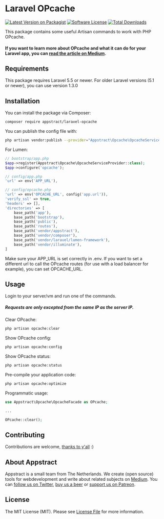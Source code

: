 # Laravel OPcache

[![Latest Version on Packagist](https://img.shields.io/packagist/v/appstract/laravel-opcache.svg?style=flat-square)](https://packagist.org/packages/appstract/laravel-opcache)
[![Software License](https://img.shields.io/badge/license-MIT-brightgreen.svg?style=flat-square)](LICENSE.md)
[![Total Downloads](https://img.shields.io/packagist/dt/appstract/laravel-opcache.svg?style=flat-square)](https://packagist.org/packages/appstract/laravel-opcache)

This package contains some useful Artisan commands to work with PHP OPcache.

#### If you want to learn more about OPcache and what it can do for your Laravel app, you can [read the article on Medium](https://medium.com/appstract/make-your-laravel-app-fly-with-php-opcache-9948db2a5f93#.bjrpj4h1c).

## Requirements
This package requires Laravel 5.5 or newer. For older Laravel versions (5.1 or newer), you can use version 1.3.0

## Installation

You can install the package via Composer:

``` bash
composer require appstract/laravel-opcache
```

You can publish the config file with:

```bash
php artisan vendor:publish --provider="Appstract\Opcache\OpcacheServiceProvider" --tag="config"
```

For Lumen:
```php
// bootstrap/app.php
$app->register(Appstract\Opcache\OpcacheServiceProvider::class);
$app->configure('opcache');

// config/app.php
'url' => env('APP_URL'),

// config/opcache.php
'url' => env('OPCACHE_URL', config('app.url')),
'verify_ssl' => true,
'headers' => [],
'directories' => [
    base_path('app'),
    base_path('bootstrap'),
    base_path('public'),
    base_path('routes'),
    base_path('vendor/appstract'),
    base_path('vendor/composer'),
    base_path('vendor/laravel/lumen-framework'),
    base_path('vendor/illuminate'),
]
```
Make sure your APP_URL is set correctly in .env.
If you want to set a different url to call the OPcache routes (for use with a load balancer for example),
you can set OPCACHE_URL.

## Usage
Login to your server/vm and run one of the commands.
##### Requests are only excepted from the same IP as the server IP.

Clear OPcache:
``` bash
php artisan opcache:clear
```

Show OPcache config:
``` bash
php artisan opcache:config
```

Show OPcache status:
``` bash
php artisan opcache:status
```

Pre-compile your application code:
``` bash
php artisan opcache:optimize
```

Programmatic usage:

```php
use Appstract\Opcache\OpcacheFacade as OPcache;

...

OPcache::clear();
```

## Contributing

Contributions are welcome, [thanks to y'all](https://github.com/appstract/laravel-opcache/graphs/contributors) :)

## About Appstract

Appstract is a small team from The Netherlands. We create (open source) tools for webdevelopment and write about related subjects on [Medium](https://medium.com/appstract). You can [follow us on Twitter](https://twitter.com/teamappstract), [buy us a beer](https://www.paypal.me/teamappstract/10) or [support us on Patreon](https://www.patreon.com/appstract).

## License

The MIT License (MIT). Please see [License File](LICENSE.md) for more information.

